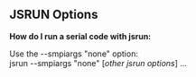 JSRUN Options
-------------

**How do I run a serial code with jsrun:**

Use the --smpiargs "none" option:   
jsrun --smpiargs "none" [*other jsrun options*] ...